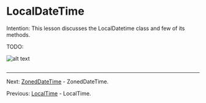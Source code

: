 # LocalDateTime

Intention: This lesson discusses the LocalDatetime class and few of its methods.

TODO:

![alt text](../../etc/features/img.png "Img")

```java

```

<hr>

Next: [ZonedDateTime](chapter_35.md "ZonedDateTime") - ZonedDateTime.

Previous: [LocalTime](chapter_33.md "LocalTime") - LocalTime.